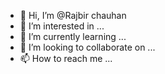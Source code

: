 - 👋 Hi, I’m @Rajbir chauhan
- 👀 I’m interested in ...
- 🌱 I’m currently learning ...
- 💞️ I’m looking to collaborate on ...
- 📫 How to reach me ...

<!---
Rajbirch/Rajbirch is a ✨ special ✨ repository because its `README.md` (this file) appears on your GitHub profile.
You can click the Preview link to take a look at your changes.
--->

